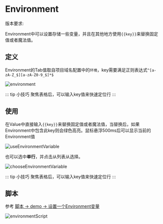 # Environment

版本要求: <Badge text="2023.1.8" />

Environment中可以设置存储一些变量，并且在其他地方使用`{{key}}`来替换固定值或者魔法值。

## 定义
Environment的Tab值取自项目域名配置中的`环境`，key需要满足正则表达式`^[a-zA-Z_$][a-zA-Z0-9_$]*$`

![environment](/img/2023.1.8/environment.png)

::: tip 小技巧
聚焦表格后，可以输入key值来快速定位行
:::


## 使用
在Value中直接输入`{{key}}`来替换固定值或者魔法值，当替换后，如果Environment中包含此key则会绿色高亮。鼠标悬浮500ms后可以显示当前的Environment值

![useEnvironmentVariable](/img/2023.1.8/useEnvironmentVariable.png)

也可以选中**单行**，并点击<ColorIcon icon="environment" />从列表从选择。

![chooseEnvironmentVariable](/img/2023.1.8/chooseEnvironmentVariable.png)

::: tip 小技巧
聚焦表格后，可以输入key值来快速定位行
:::

## 脚本
参考 [脚本 -> demo -> 设置一个Environment变量](../script.md#demo)

![environmentScript](/img/2023.1.8/environmentScript.png)